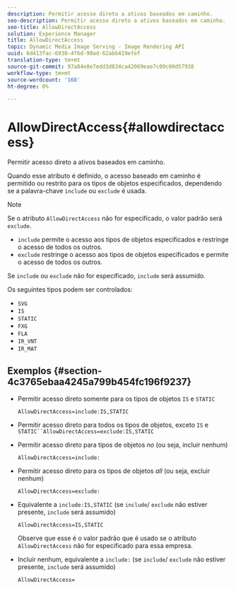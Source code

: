 ```yaml
---
description: Permitir acesso direto a ativos baseados em caminho.
seo-description: Permitir acesso direto a ativos baseados em caminho.
seo-title: AllowDirectAccess
solution: Experience Manager
title: AllowDirectAccess
topic: Dynamic Media Image Serving - Image Rendering API
uuid: 6d413fac-6930-4f6d-90ad-62abb419efef
translation-type: tm+mt
source-git-commit: 97a84e8e7edd3d834ca42069eae7c09c00d57938
workflow-type: tm+mt
source-wordcount: '168'
ht-degree: 0%

---
```



# AllowDirectAccess{#allowdirectaccess}

Permitir acesso direto a ativos baseados em caminho.

Quando esse atributo é definido, o acesso baseado em caminho é permitido ou restrito para os tipos de objetos especificados, dependendo se a palavra-chave `include` ou `exclude` é usada.

>[!NOTE]
>
>Se o atributo `AllowDirectAccess` não for especificado, o valor padrão será `exclude`.

* `include` permite o acesso aos tipos de objetos especificados e restringe o acesso de todos os outros.
* `exclude` restringe o acesso aos tipos de objetos especificados e permite o acesso de todos os outros.

Se `include` ou `exclude` não for especificado, `include` será assumido.

Os seguintes tipos podem ser controlados:

* `SVG`
* `IS`
* `STATIC`
* `FXG`
* `FLA`
* `IR_VNT`
* `IR_MAT`

## Exemplos {#section-4c3765ebaa4245a799b454fc196f9237}

* Permitir acesso direto somente para os tipos de objetos `IS` e `STATIC`

   `AllowDirectAccess=include:IS,STATIC`

* Permitir acesso direto para todos os tipos de objetos, exceto `IS` e `STATIC``AllowDirectAccess=exclude:IS,STATIC`

* Permitir acesso direto para tipos de objetos *no* (ou seja, incluir nenhum)

   `AllowDirectAccess=include:`

* Permitir acesso direto para os tipos de objetos *all* (ou seja, excluir nenhum)

   `AllowDirectAccess=exclude:`

* Equivalente a `include:IS,STATIC` (se `include`/ `exclude` não estiver presente, `include` será assumido)

   `AllowDirectAccess=IS,STATIC`

   Observe que esse é o valor padrão que é usado se o atributo `AllowDirectAccess` não for especificado para essa empresa.

* Incluir nenhum, equivalente a `include:` (se `include`/ `exclude` não estiver presente, `include` será assumido)

   `AllowDirectAccess=`

